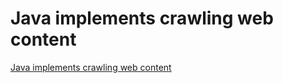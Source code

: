 # Java implements crawling web content
[Java implements crawling web content](https://aiwithcloud.com/2022/09/19/java_implements_crawling_web_content/)